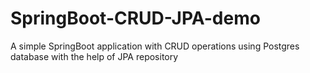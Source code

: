 # SpringBoot-CRUD-JPA-demo

A simple SpringBoot application with CRUD operations using Postgres database with the help of JPA repository
